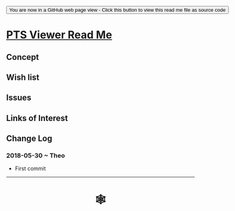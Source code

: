 <span style=display:none; >[You are now in a GitHub source code view - click this link to view Read Me file as a web page](http://www.ladybug.tools/spider/index.html#radiance-sample-files/pts-viewer/README.md "View file as a web page." ) </span>
<input type=button onclick="window.location.href='https://github.com/ladybug-tools/spider/tree/master/radiance-sample-files/pts-viewer/README.md'"
value="You are now in a GitHub web page view - Click this button to view this read me file as source code" >

# [PTS Viewer Read Me]( #radiance-sample-files/pts-viewer/README.md )


## Concept

<!--
## [XXX]( http://www.ladybug.tools/spider/radiance-sample-files/pts-viewer/index.html )

<iframe class=iframeReadMe src=http://www.ladybug.tools/spider/xxxxx/index.html width=100% height=400px >Iframes are not displayed on github.com</iframe>

_Latest project here_
-->

## Wish list



## Issues



## Links of Interest



## Change Log

### 2018-05-30 ~ Theo

* First commit


***

# <center title="hello!" ><a href=javascript:window.scrollTo(0,0); style=text-decoration:none; > &#x1f578; </a></center>




